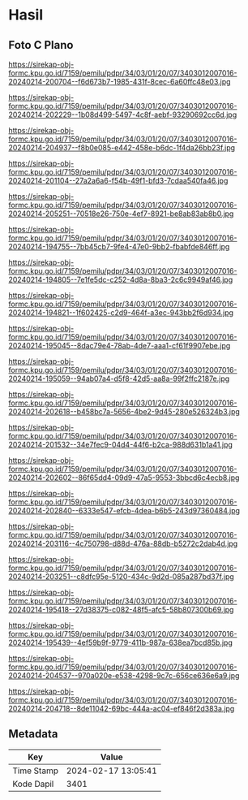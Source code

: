 # Hasil

## Foto C Plano

https://sirekap-obj-formc.kpu.go.id/7159/pemilu/pdpr/34/03/01/20/07/3403012007016-20240214-200704--f6d673b7-1985-431f-8cec-6a60ffc48e03.jpg

https://sirekap-obj-formc.kpu.go.id/7159/pemilu/pdpr/34/03/01/20/07/3403012007016-20240214-202229--1b08d499-5497-4c8f-aebf-93290692cc6d.jpg

https://sirekap-obj-formc.kpu.go.id/7159/pemilu/pdpr/34/03/01/20/07/3403012007016-20240214-204937--f8b0e085-e442-458e-b6dc-1f4da26bb23f.jpg

https://sirekap-obj-formc.kpu.go.id/7159/pemilu/pdpr/34/03/01/20/07/3403012007016-20240214-201104--27a2a6a6-f54b-49f1-bfd3-7cdaa540fa46.jpg

https://sirekap-obj-formc.kpu.go.id/7159/pemilu/pdpr/34/03/01/20/07/3403012007016-20240214-205251--70518e26-750e-4ef7-8921-be8ab83ab8b0.jpg

https://sirekap-obj-formc.kpu.go.id/7159/pemilu/pdpr/34/03/01/20/07/3403012007016-20240214-194755--7bb45cb7-9fe4-47e0-9bb2-fbabfde846ff.jpg

https://sirekap-obj-formc.kpu.go.id/7159/pemilu/pdpr/34/03/01/20/07/3403012007016-20240214-194805--7e1fe5dc-c252-4d8a-8ba3-2c6c9949af46.jpg

https://sirekap-obj-formc.kpu.go.id/7159/pemilu/pdpr/34/03/01/20/07/3403012007016-20240214-194821--1f602425-c2d9-464f-a3ec-943bb2f6d934.jpg

https://sirekap-obj-formc.kpu.go.id/7159/pemilu/pdpr/34/03/01/20/07/3403012007016-20240214-195045--8dac79e4-78ab-4de7-aaa1-cf61f9907ebe.jpg

https://sirekap-obj-formc.kpu.go.id/7159/pemilu/pdpr/34/03/01/20/07/3403012007016-20240214-195059--94ab07a4-d5f8-42d5-aa8a-99f2ffc2187e.jpg

https://sirekap-obj-formc.kpu.go.id/7159/pemilu/pdpr/34/03/01/20/07/3403012007016-20240214-202618--b458bc7a-5656-4be2-9d45-280e526324b3.jpg

https://sirekap-obj-formc.kpu.go.id/7159/pemilu/pdpr/34/03/01/20/07/3403012007016-20240214-201532--34e7fec9-04d4-44f6-b2ca-988d631b1a41.jpg

https://sirekap-obj-formc.kpu.go.id/7159/pemilu/pdpr/34/03/01/20/07/3403012007016-20240214-202602--86f65dd4-09d9-47a5-9553-3bbcd6c4ecb8.jpg

https://sirekap-obj-formc.kpu.go.id/7159/pemilu/pdpr/34/03/01/20/07/3403012007016-20240214-202840--6333e547-efcb-4dea-b6b5-243d97360484.jpg

https://sirekap-obj-formc.kpu.go.id/7159/pemilu/pdpr/34/03/01/20/07/3403012007016-20240214-203116--4c750798-d88d-476a-88db-b5272c2dab4d.jpg

https://sirekap-obj-formc.kpu.go.id/7159/pemilu/pdpr/34/03/01/20/07/3403012007016-20240214-203251--c8dfc95e-5120-434c-9d2d-085a287bd37f.jpg

https://sirekap-obj-formc.kpu.go.id/7159/pemilu/pdpr/34/03/01/20/07/3403012007016-20240214-195418--27d38375-c082-48f5-afc5-58b807300b69.jpg

https://sirekap-obj-formc.kpu.go.id/7159/pemilu/pdpr/34/03/01/20/07/3403012007016-20240214-195439--4ef59b9f-9779-411b-987a-638ea7bcd85b.jpg

https://sirekap-obj-formc.kpu.go.id/7159/pemilu/pdpr/34/03/01/20/07/3403012007016-20240214-204537--970a020e-e538-4298-9c7c-656ce636e6a9.jpg

https://sirekap-obj-formc.kpu.go.id/7159/pemilu/pdpr/34/03/01/20/07/3403012007016-20240214-204718--8de11042-69bc-444a-ac04-ef846f2d383a.jpg


## Metadata

| Key        | Value               |
| ---------- | ------------------- |
| Time Stamp | 2024-02-17 13:05:41 |
| Kode Dapil | 3401                |



